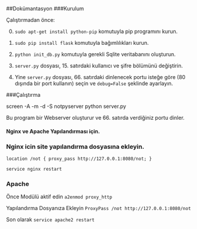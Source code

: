 ##Dokümantasyon
###Kurulum

Çalıştırmadan önce:

0. `sudo apt-get install python-pip` komutuyla pip programını kurun.

1. `sudo pip install flask` komutuyla bağımlılıkları kurun. 

2. `python init_db.py` komutuyla gerekli Sqlite veritabanını oluşturun.

3.  `server.py` dosyası, 15. satırdaki kullanıcı ve şifre bölümünü değiştirin.

4. Yine `server.py` dosyası, 66. satırdaki dinlenecek portu isteğe göre (80 dışında bir port kullanın) seçin ve `debug=False` şeklinde ayarlayın.

 
###Çalıştırma

screen -A -m -d -S notpyserver python server.py

Bu program bir Webserver oluşturur ve 66. satırda verdiğiniz portu dinler.

#### Nginx ve Apache Yapılandırması için.

### Nginx icin site yapılandırma dosyasına ekleyin.

`location /not {
proxy_pass http://127.0.0.1:8080/not;
}`

`service nginx restart`

### Apache

Önce Modülü aktif edin
`a2enmod proxy_http`

Yapılandırma Dosyanıza Ekleyin
`ProxyPass /not http://127.0.0.1:8080/not`

Son olarak
`service apache2 restart`

